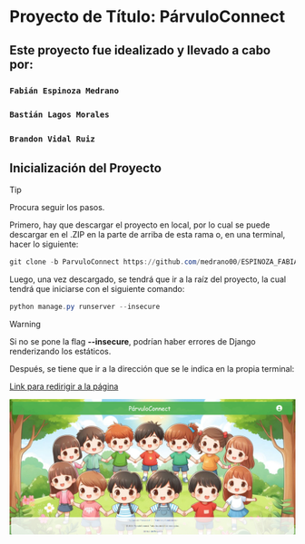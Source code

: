 # Proyecto de Título: PárvuloConnect

## Este proyecto fue idealizado y llevado a cabo por:

### `Fabián Espinoza Medrano`
### `Bastián Lagos Morales`
### `Brandon Vidal Ruiz`

## Inicialización del Proyecto

> [!Tip]
> Procura seguir los pasos.

Primero, hay que descargar el proyecto en local, por lo cual se puede descargar en el .ZIP en la parte de arriba de esta rama o, en una terminal, hacer lo siguiente:

```PowerShell
git clone -b ParvuloConnect https://github.com/medrano00/ESPINOZA_FABIAN_LAGOS_BASTIAN_VIDAL_BRANDON/
```

Luego, una vez descargado, se tendrá que ir a la raíz del proyecto, la cual tendrá que iniciarse con el siguiente comando:

```PowerShell
python manage.py runserver --insecure
```

> [!Warning]
> Si no se pone la flag **--insecure**, podrían haber errores de Django renderizando los estáticos.

Después, se tiene que ir a la dirección que se le indica en la propia terminal:

[Link para redirigir a la página](https://parvuloconnect.cl/)

![Imagen README](/static/img/imageREADME.png)
